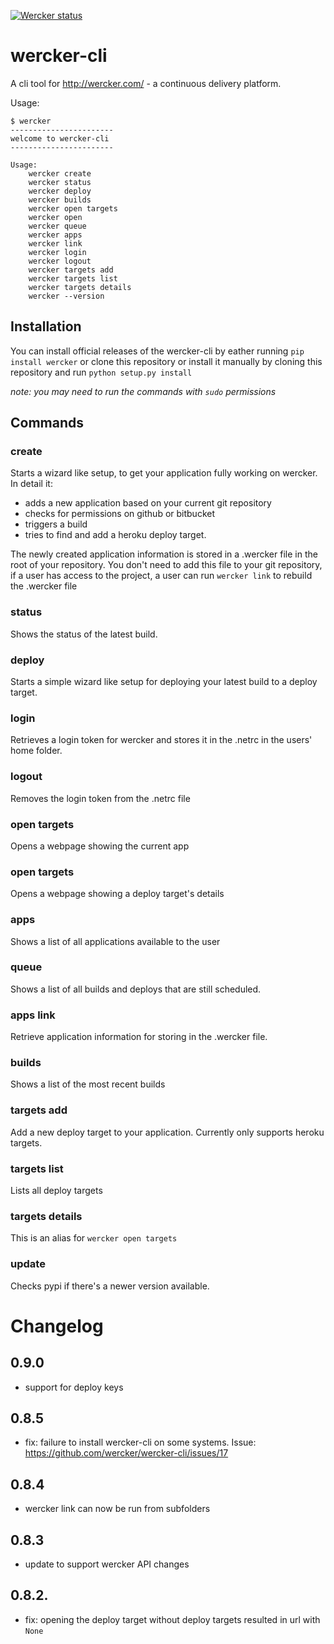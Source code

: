 [![Wercker status](https://app.wercker.com/status/e03bf0c77a793a7857a2b8abc9fac779/m)](https://app.wercker.com/project/bykey/e03bf0c77a793a7857a2b8abc9fac779)
# wercker-cli #

A cli tool for <http://wercker.com/> - a continuous delivery platform.

Usage:

    $ wercker
    -----------------------
    welcome to wercker-cli
    -----------------------

    Usage:
        wercker create
        wercker status
        wercker deploy
        wercker builds
        wercker open targets
        wercker open
        wercker queue
        wercker apps
        wercker link
        wercker login
        wercker logout
        wercker targets add
        wercker targets list
        wercker targets details
        wercker --version


## Installation

You can install official releases of the wercker-cli by eather running `pip install wercker`
or clone this repository or install it manually by cloning this
repository and run `python setup.py install`

_note: you may need to run the commands with `sudo` permissions_

## Commands
### create
Starts a wizard like setup, to get your application fully working on wercker. In detail it:
* adds a new application based on your current git repository
* checks for permissions on github or bitbucket
* triggers a build
* tries to find and add a heroku deploy target.

The newly created application information is stored in a .wercker file in the root of your repository. You don't need to add this file to your git repository, if a user has access to the project, a user can run `wercker link` to rebuild the .wercker file

### status
Shows the status of the latest build.

### deploy
Starts a simple wizard like setup for deploying your latest build to a deploy target.

### login
Retrieves a login token for wercker and stores it in the .netrc in the users' home folder.

### logout
Removes the login token from the .netrc file

### open targets
Opens a webpage showing the current app

### open targets
Opens a webpage showing a deploy target's details

### apps
Shows a list of all applications available to the user

### queue
Shows a list of all builds and deploys that are still scheduled.

### apps link
Retrieve application information for storing in the .wercker file.

### builds
Shows a list of the most recent builds

### targets add
Add a new deploy target to your application. Currently only supports heroku targets.

### targets list
Lists all deploy targets

### targets details
This is an alias for `wercker open targets`

### update
Checks pypi if there's a newer version available.

# Changelog

## 0.9.0
* support for deploy keys

## 0.8.5
* fix: failure to install wercker-cli on some systems. Issue: https://github.com/wercker/wercker-cli/issues/17

## 0.8.4

* wercker link can now be run from subfolders

## 0.8.3

* update to support wercker API changes
## 0.8.2.
* fix: opening the deploy target without deploy targets resulted in url with `None`
